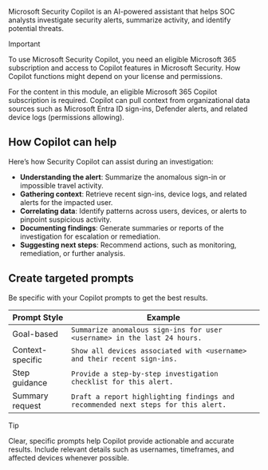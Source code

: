 Microsoft Security Copilot is an AI-powered assistant that helps SOC analysts investigate security alerts, summarize activity, and identify potential threats.

> [!IMPORTANT]
> To use Microsoft Security Copilot, you need an eligible Microsoft 365 subscription and access to Copilot features in Microsoft Security. How Copilot functions might depend on your license and permissions.

For the content in this module, an eligible Microsoft 365 Copilot subscription is required. Copilot can pull context from organizational data sources such as Microsoft Entra ID sign-ins, Defender alerts, and related device logs (permissions allowing).

## How Copilot can help

Here’s how Security Copilot can assist during an investigation:

- **Understanding the alert**: Summarize the anomalous sign-in or impossible travel activity.
- **Gathering context**: Retrieve recent sign-ins, device logs, and related alerts for the impacted user.
- **Correlating data**: Identify patterns across users, devices, or alerts to pinpoint suspicious activity.
- **Documenting findings**: Generate summaries or reports of the investigation for escalation or remediation.
- **Suggesting next steps**: Recommend actions, such as monitoring, remediation, or further analysis.

## Create targeted prompts

Be specific with your Copilot prompts to get the best results.

| Prompt Style        | Example |
|--------------------|---------|
| Goal-based          | `Summarize anomalous sign-ins for user <username> in the last 24 hours.` |
| Context-specific    | `Show all devices associated with <username> and their recent sign-ins.` |
| Step guidance       | `Provide a step-by-step investigation checklist for this alert.` |
| Summary request     | `Draft a report highlighting findings and recommended next steps for this alert.` |

> [!TIP]
> Clear, specific prompts help Copilot provide actionable and accurate results. Include relevant details such as usernames, timeframes, and affected devices whenever possible.
